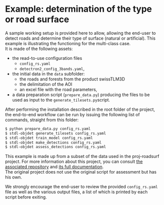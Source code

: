 # Example: determination of the type or road surface

A sample working setup is provided here to allow, allowing the end-user to detect roads and determine their type of surface (natural or artificial). This example is illustrating the functioning for the multi-class case. <br>
It is made of the following assets:

- the read-to-use configuration files
    - `config_rs.yaml`
    - `detectron2_config_3bands.yaml`,
- the initial data in the `data` subfolder:
    - the roads and forests from the product swissTLM3D
    - the delimitation of the AOI
    - an excel file with the road parameters,
- a data preparation script (`prepare_data.py`) producing the files to be used as input to the `generate_tilesets.py`script.

After performing the installation described in the root folder of the project, the end-to-end workflow can be run by issuing the following list of commands, straight from this folder:

```bash
$ python prepare_data.py config_rs.yaml
$ stdl-objdet generate_tilesets config_rs.yaml
$ stdl-objdet train_model config_rs.yaml
$ stdl-objdet make_detections config_rs.yaml
$ stdl-objdet assess_detections config_rs.yaml
```

This example is made up from a subset of the data used in the proj-roadsurf project. For more information about this project, you can consult [the associated repository](https://github.com/swiss-territorial-data-lab/proj-roadsurf) and [its full documentation](https://tech.stdl.ch/PROJ-ROADSURF/). <br>
The original project does not use the original script for assessment but has his own.

We strongly encourage the end-user to review the provided `config_rs.yaml` file as well as the various output files, a list of which is printed by each script before exiting.